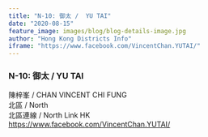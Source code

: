 ```yaml
---
title: "N-10: 御太 /  YU TAI"
date: "2020-08-15"
feature_image: images/blog/blog-details-image.jpg
author: "Hong Kong Districts Info"
iframe: "https://www.facebook.com/VincentChan.YUTAI/"
---
```


### N-10: 御太 /  YU TAI  
陳梓峯 /  CHAN VINCENT CHI FUNG  
北區 / North  
北區連線 /  North Link HK  
https://www.facebook.com/VincentChan.YUTAI/

